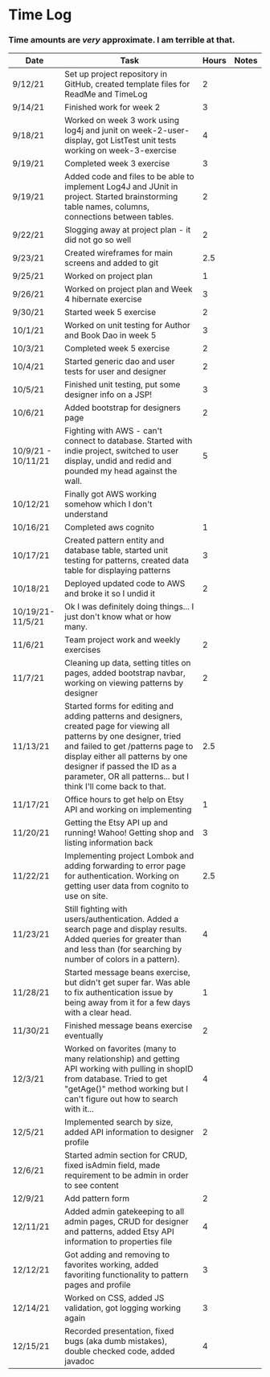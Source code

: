 # Time Log
### Time amounts are *very* approximate. I am terrible at that. 

| Date | Task | Hours | Notes|
|------|------|-------|------|
|9/12/21| Set up project repository in GitHub, created template files for ReadMe and TimeLog| 2 | |
|9/14/21| Finished work for week 2|3
|9/18/21| Worked on week 3 work using log4j and junit on week-2-user-display, got ListTest unit tests working on week-3-exercise|4
|9/19/21| Completed week 3 exercise | 3
|9/19/21| Added code and files to be able to implement Log4J and JUnit in project. Started brainstorming table names, columns, connections between tables.| 2|
|9/22/21| Slogging away at project plan - it did not go so well| 2|
|9/23/21| Created wireframes for main screens and added to git | 2.5 | 
|9/25/21| Worked on project plan | 1 | 
|9/26/21| Worked on project plan and Week 4 hibernate exercise | 3 | 
|9/30/21 | Started week 5 exercise | 2 | 
|10/1/21 | Worked on unit testing for Author and Book Dao in week 5 | 3 
|10/3/21| Completed week 5 exercise | 2 | 
|10/4/21| Started generic dao and user tests for user and designer | 2 | 
|10/5/21| Finished unit testing, put some designer info on a JSP! | 3 | 
|10/6/21| Added bootstrap for designers page | 2 |
|10/9/21 - 10/11/21| Fighting with AWS - can't connect to database. Started with indie project, switched to user display, undid and redid and pounded my head against the wall.  | 5 |
|10/12/21| Finally got AWS working somehow which I don't understand 
|10/16/21| Completed aws cognito | 1 |
|10/17/21| Created pattern entity and database table, started unit testing for patterns, created data table for displaying patterns | 3
|10/18/21| Deployed updated code to AWS and broke it so I undid it | 2 | 
|10/19/21-11/5/21 | Ok I was definitely doing things... I just don't know what or how many. 
|11/6/21|Team project work and weekly exercises | 2 | 
|11/7/21| Cleaning up data, setting titles on pages, added bootstrap navbar, working on viewing patterns by designer | 2 | 
|11/13/21 | Started forms for editing and adding patterns and designers, created page for viewing all patterns by one designer, tried and failed to get /patterns page to display either all patterns by one designer if passed the ID as a parameter, OR all patterns... but I think I'll come back to that. | 2.5 |
|11/17/21 | Office hours to get help on Etsy API and working on implementing | 1 | 
|11/20/21 | Getting the Etsy API up and running! Wahoo! Getting shop and listing information back | 3 | 
|11/22/21 | Implementing project Lombok and adding forwarding to error page for authentication. Working on getting user data from cognito to use on site.  | 2.5
|11/23/21 | Still fighting with users/authentication. Added a search page and display results. Added queries for greater than and less than (for searching by number of colors in a pattern). | 4
|11/28/21 | Started message beans exercise, but didn't get super far. Was able to fix authentication issue by being away from it for a few days with a clear head. | 1 |
|11/30/21 | Finished message beans exercise eventually | 2 |
|12/3/21 | Worked on favorites (many to many relationship) and getting API working with pulling in shopID from database. Tried to get "getAge()" method working but I can't figure out how to search with it...  | 4
|12/5/21 | Implemented search by size, added API information to designer profile | 2
|12/6/21 | Started admin section for CRUD, fixed isAdmin field, made requirement to be admin in order to see content 
|12/9/21| Add pattern form | 2
|12/11/21 | Added admin gatekeeping to all admin pages, CRUD for designer and patterns, added Etsy API information to properties file | 4
|12/12/21 | Got adding and removing to favorites working, added favoriting functionality to pattern pages and profile | 3
|12/14/21 | Worked on CSS, added JS validation, got logging working again | 3 
|12/15/21 | Recorded presentation, fixed bugs (aka dumb mistakes), double checked code, added javadoc | 4